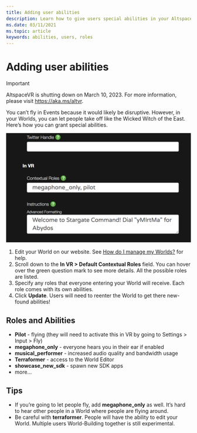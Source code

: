 ```yaml
---
title: Adding user abilities
description: Learn how to give users special abilities in your AltspaceVR events.
ms.date: 03/11/2021
ms.topic: article
keywords: abilities, users, roles
---
```


# Adding user abilities

>[!Important]
>AltspaceVR is shutting down on March 10, 2023. For more information, please visit https://aka.ms/altvr.

You can’t fly in Events because it would likely be disruptive. However, in your Worlds, you can let people take off like the Wicked Witch of the East. Here’s how you can grant special abilities.

![World open in website with VR default contextual roles highlighted](images/contextual_roles.png)

1. Edit your World on our website. See [How do I manage my Worlds?](managing-worlds.md) for help.
2. Scroll down to the **In VR > Default Contextual Roles** field. You can hover over the green question mark to see more details. All the possible roles are listed.
3. Specify any roles that everyone entering your World will receive. Each role comes with its own abilities.
4. Click **Update**. Users will need to reenter the World to get there new-found abilities!

## Roles and Abilities

* **Pilot** - flying (they will need to activate this in VR by going to Settings > Input > Fly)
* **megaphone_only** - everyone hears you in their ear if enabled
* **musical_performer** - increased audio quality and bandwidth usage
* **Terraformer** - access to the World Editor
* **showcase_new_sdk** - spawn new SDK apps
* more…

## Tips

* If you’re going to let people fly, add **megaphone_only** as well. It’s hard to hear other people in a World where people are flying around.
* Be careful with **terraformer**. People will have the ability to edit your World. Multiple users World-Building together is still experimental.